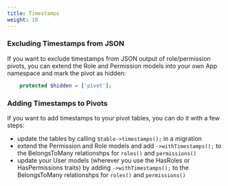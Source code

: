 ```yaml
---
title: Timestamps
weight: 10
---
```


### Excluding Timestamps from JSON

If you want to exclude timestamps from JSON output of role/permission pivots, you can extend the Role and Permission models into your own App namespace and mark the pivot as hidden:

```php
    protected $hidden = ['pivot'];
 ```

### Adding Timestamps to Pivots

If you want to add timestamps to your pivot tables, you can do it with a few steps:
 - update the tables by calling `$table->timestamps();` in a migration
 - extend the Permission and Role models and add `->withTimestamps();` to the BelongsToMany relationshps for `roles()` and `permissions()`
 - update your User models (wherever you use the HasRoles or HasPermissions traits) by adding `->withTimestamps();` to the BelongsToMany relationshps for `roles()` and `permissions()`

